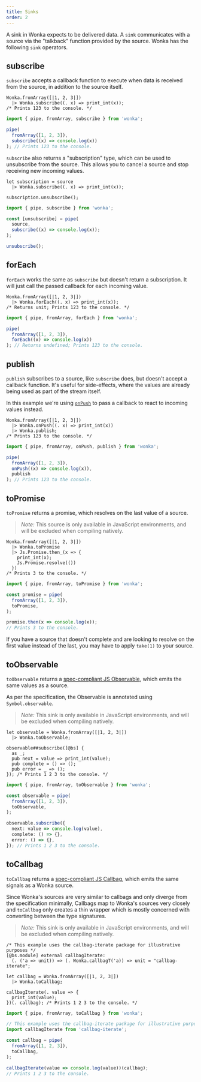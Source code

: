 ```yaml
---
title: Sinks
order: 2
---
```


A sink in Wonka expects to be delivered data. A `sink` communicates with a source via the "talkback" function provided by the source. Wonka has the following `sink` operators.

## subscribe

`subscribe` accepts a callback function to execute when data is received from the source, in addition to the source itself.

```reason
Wonka.fromArray([|1, 2, 3|])
  |> Wonka.subscribe((. x) => print_int(x));
/* Prints 123 to the console. */
```

```typescript
import { pipe, fromArray, subscribe } from 'wonka';

pipe(
  fromArray([1, 2, 3]),
  subscribe((x) => console.log(x))
); // Prints 123 to the console.
```

`subscribe` also returns a "subscription" type, which can be used to
unsubscribe from the source. This allows you to cancel a source and stop receiving
new incoming values.

```reason
let subscription = source
  |> Wonka.subscribe((. x) => print_int(x));

subscription.unsubscribe();
```

```typescript
import { pipe, subscribe } from 'wonka';

const [unsubscribe] = pipe(
  source,
  subscribe((x) => console.log(x));
);

unsubscribe();
```

## forEach

`forEach` works the same as `subscribe` but doesn't return a subscription.
It will just call the passed callback for each incoming value.

```reason
Wonka.fromArray([|1, 2, 3|])
  |> Wonka.forEach((. x) => print_int(x));
/* Returns unit; Prints 123 to the console. */
```

```typescript
import { pipe, fromArray, forEach } from 'wonka';

pipe(
  fromArray([1, 2, 3]),
  forEach((x) => console.log(x))
); // Returns undefined; Prints 123 to the console.
```

## publish

`publish` subscribes to a source, like `subscribe` does, but doesn't accept
a callback function. It's useful for side-effects, where the values are already being
used as part of the stream itself.

In this example we're using [`onPush`](./operators.md#onpush) to pass a callback to react to incoming
values instead.

```reason
Wonka.fromArray([|1, 2, 3|])
  |> Wonka.onPush((. x) => print_int(x))
  |> Wonka.publish;
/* Prints 123 to the console. */
```

```typescript
import { pipe, fromArray, onPush, publish } from 'wonka';

pipe(
  fromArray([1, 2, 3]),
  onPush((x) => console.log(x)),
  publish
); // Prints 123 to the console.
```

## toPromise

`toPromise` returns a promise, which resolves on the last value of a source.

> _Note:_ This source is only available in JavaScript environments, and will be excluded
> when compiling natively.

```reason
Wonka.fromArray([|1, 2, 3|])
  |> Wonka.toPromise
  |> Js.Promise.then_(x => {
    print_int(x);
    Js.Promise.resolve(())
  })
/* Prints 3 to the console. */
```

```typescript
import { pipe, fromArray, toPromise } from 'wonka';

const promise = pipe(
  fromArray([1, 2, 3]),
  toPromise,
);

promise.then(x => console.log(x));
// Prints 3 to the console.
```

If you have a source that doesn't complete and are looking to resolve on the first
value instead of the last, you may have to apply `take(1)` to your source.

## toObservable

`toObservable` returns a [spec-compliant JS Observable](https://github.com/tc39/proposal-observable), which emits the same
values as a source.

As per the specification, the Observable is annotated using `Symbol.observable`.

> _Note:_ This sink is only available in JavaScript environments, and will be excluded
> when compiling natively.

```reason
let observable = Wonka.fromArray([|1, 2, 3|])
  |> Wonka.toObservable;

observable##subscribe([@bs] {
  as _;
  pub next = value => print_int(value);
  pub complete = () => ();
  pub error = _ => ();
}); /* Prints 1 2 3 to the console. */
```

```typescript
import { pipe, fromArray, toObservable } from 'wonka';

const observable = pipe(
  fromArray([1, 2, 3]),
  toObservable,
);

observable.subscribe({
  next: value => console.log(value),
  complete: () => {},
  error: () => {},
}); // Prints 1 2 3 to the console.
```

## toCallbag

`toCallbag` returns a [spec-compliant JS Callbag](https://github.com/callbag/callbag), which emits the same signals
as a Wonka source.

Since Wonka's sources are very similar to callbags and only diverge from the specification
minimally, Callbags map to Wonka's sources very closely and `toCallbag` only creates a thin
wrapper which is mostly concerned with converting between the type signatures.

> _Note:_ This sink is only available in JavaScript environments, and will be excluded
> when compiling natively.

```reason
/* This example uses the callbag-iterate package for illustrative purposes */
[@bs.module] external callbagIterate:
  (. ('a => unit)) => (. Wonka.callbagT('a)) => unit = "callbag-iterate";

let callbag = Wonka.fromArray([|1, 2, 3|])
  |> Wonka.toCallbag;

callbagIterate(. value => {
  print_int(value);
})(. callbag); /* Prints 1 2 3 to the console. */
```

```typescript
import { pipe, fromArray, toCallbag } from 'wonka';

// This example uses the callbag-iterate package for illustrative purposes
import callbagIterate from 'callbag-iterate';

const callbag = pipe(
  fromArray([1, 2, 3]),
  toCallbag,
);

callbagIterate(value => console.log(value))(callbag);
// Prints 1 2 3 to the console.
```
